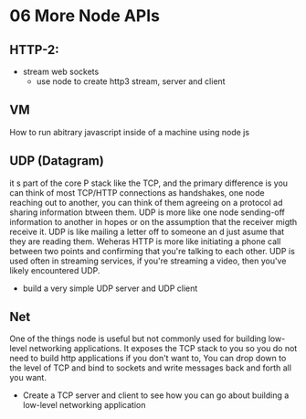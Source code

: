 # 06 More Node APIs

## HTTP-2:

- stream web sockets
  - use node to create http3 stream, server and client

## VM

How to run abitrary javascript inside of a machine using node js

## UDP (Datagram)

it s part of the core P stack like the TCP, and the primary difference is you can think of most TCP/HTTP connections as handshakes, one node reaching out to another, you can think of them agreeing on a protocol ad sharing information btween them. UDP is more like one node sending-off information to another in hopes or on the assumption that the receiver migth receive it. UDP is like mailing a letter off to someone an d just asume that they are reading them. Weheras HTTP is more like initiating a phone call between two points and confirming that you're talking to each other. UDP is used often in streaming services, if you're streaming a video, then you've likely encountered UDP.

- build a very simple UDP server and UDP client

## Net

One of the things node is useful but not commonly used for building low-level networking applications. It exposes the TCP stack to you so you do not need to build http applications if you don't want to, You can drop down to the level of TCP and bind to sockets and write messages back and forth all you want.

- Create a TCP server and client to see how you can go about building a low-level networking application
